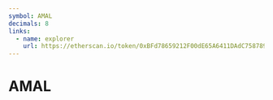 ```yaml
---
symbol: AMAL
decimals: 8
links:
  - name: explorer
    url: https://etherscan.io/token/0xBFd78659212F00dE65A6411DAdC75878930725Ec
---
```


# AMAL
